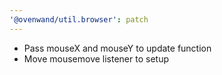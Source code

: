 ```yaml
---
'@ovenwand/util.browser': patch
---
```


- Pass mouseX and mouseY to update function
- Move mousemove listener to setup
